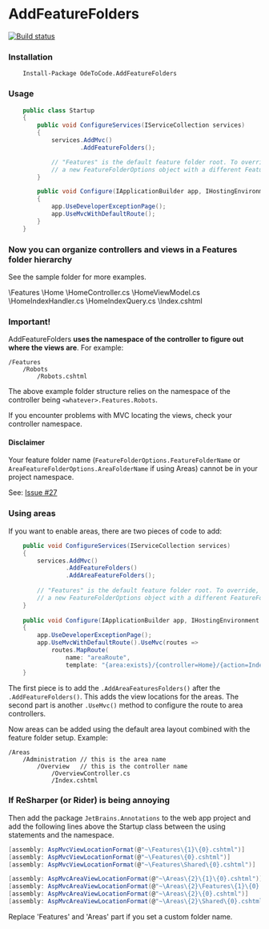 # AddFeatureFolders
[![Build status](https://ci.appveyor.com/api/projects/status/2toysc4g61hdgxyj?svg=true)](https://ci.appveyor.com/project/hyperar/add-feature-folders)

### Installation
```
    Install-Package OdeToCode.AddFeatureFolders 
```

### Usage 
```c#
    public class Startup
    {
        public void ConfigureServices(IServiceCollection services)
        {
            services.AddMvc()
                    .AddFeatureFolders();

            // "Features" is the default feature folder root. To override, pass along 
            // a new FeatureFolderOptions object with a different FeatureFolderName
        }

        public void Configure(IApplicationBuilder app, IHostingEnvironment env, ILoggerFactory loggerFactory)
        {
            app.UseDeveloperExceptionPage();
            app.UseMvcWithDefaultRoute();
        }
    }    
```

### Now you can organize controllers and views in a Features folder hierarchy

See the sample folder for more examples. 

\Features
  \Home
      \HomeController.cs
      \HomeViewModel.cs
      \HomeIndexHandler.cs
      \HomeIndexQuery.cs
      \Index.cshtml


### Important!
AddFeatureFolders **uses the namespace of the controller to figure out where the views are**. 
For example: 
```
/Features
    /Robots
        /Robots.cshtml
```
The above example folder structure relies on the namespace of the controller being `<whatever>.Features.Robots`. 

If you encounter problems with MVC locating the views, check your controller namespace.

#### Disclaimer

Your feature folder name (`FeatureFolderOptions.FeatureFolderName` or `AreaFeatureFolderOptions.AreaFolderName` if using Areas) cannot be in your project namespace.

See: [Issue #27](https://github.com/OdeToCode/AddFeatureFolders/issues/27)

### Using areas

If you want to enable areas, there are two pieces of code to add:
```c#
    public void ConfigureServices(IServiceCollection services)
    {
        services.AddMvc()
                .AddFeatureFolders()
                .AddAreaFeatureFolders();
    
        // "Features" is the default feature folder root. To override, pass along 
        // a new FeatureFolderOptions object with a different FeatureFolderName
    }
    
    public void Configure(IApplicationBuilder app, IHostingEnvironment env, ILoggerFactory loggerFactory)
    {
        app.UseDeveloperExceptionPage();
        app.UseMvcWithDefaultRoute().UseMvc(routes => 
            routes.MapRoute(
                name: "areaRoute",
                template: "{area:exists}/{controller=Home}/{action=Index}/{id?}"));
    }
```

The first piece is to add the ```.AddAreaFeaturesFolders()``` after the ```.AddFeatureFolders()```.
This adds the view locations for the areas.
The second part is another ```.UseMvc()``` method to configure the route to area controllers.

Now areas can be added using the default area layout combined with the feature folder setup.
Example:
```
/Areas
    /Administration // this is the area name
        /Overview   // this is the controller name
            /OverviewController.cs
            /Index.cshtml
```  

### If ReSharper (or Rider) is being annoying
Then add the package ```JetBrains.Annotations``` to the web app project and add the following lines 
above the Startup class between the using statements and the namespace. 
```c#
[assembly: AspMvcViewLocationFormat(@"~\Features\{1}\{0}.cshtml")]
[assembly: AspMvcViewLocationFormat(@"~\Features\{0}.cshtml")]
[assembly: AspMvcViewLocationFormat(@"~\Features\Shared\{0}.cshtml")]

[assembly: AspMvcAreaViewLocationFormat(@"~\Areas\{2}\{1}\{0}.cshtml")]
[assembly: AspMvcAreaViewLocationFormat(@"~\Areas\{2}\Features\{1}\{0}.cshtml")]
[assembly: AspMvcAreaViewLocationFormat(@"~\Areas\{2}\{0}.cshtml")]
[assembly: AspMvcAreaViewLocationFormat(@"~\Areas\{2}\Shared\{0}.cshtml")]
```
Replace 'Features' and 'Areas' part if you set a custom folder name.
